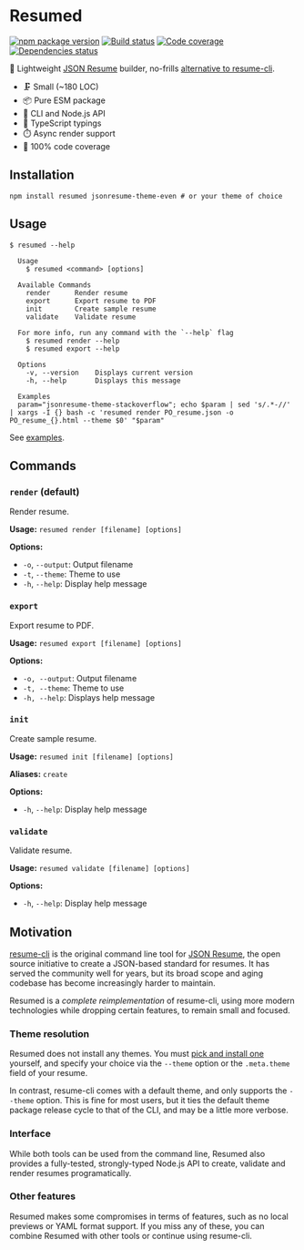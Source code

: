 # Resumed

[![npm package version](https://img.shields.io/npm/v/resumed)](https://www.npmjs.com/package/resumed)
[![Build status](https://img.shields.io/github/actions/workflow/status/rbardini/resumed/main.yml)](https://github.com/rbardini/resumed/actions)
[![Code coverage](https://img.shields.io/codecov/c/github/rbardini/resumed.svg)](https://codecov.io/gh/rbardini/resumed)
[![Dependencies status](https://img.shields.io/librariesio/release/npm/resumed)](https://libraries.io/npm/resumed)

👔 Lightweight [JSON Resume](https://jsonresume.org/) builder, no-frills [alternative to resume-cli](#motivation).

- 🗜️ Small (~180 LOC)
- 📦 Pure ESM package
- 🧩 CLI and Node.js API
- 🤖 TypeScript typings
- ⏱️ Async render support
- 🧪 100% code coverage

## Installation

```shell
npm install resumed jsonresume-theme-even # or your theme of choice
```

## Usage

```console
$ resumed --help

  Usage
    $ resumed <command> [options]

  Available Commands
    render      Render resume
    export      Export resume to PDF
    init        Create sample resume
    validate    Validate resume

  For more info, run any command with the `--help` flag
    $ resumed render --help
    $ resumed export --help

  Options
    -v, --version    Displays current version
    -h, --help       Displays this message

  Examples
  param="jsonresume-theme-stackoverflow"; echo $param | sed 's/.*-//' | xargs -I {} bash -c 'resumed render PO_resume.json -o PO_resume_{}.html --theme $0' "$param"
```

See [examples](examples).

## Commands

### `render` (default)

Render resume.

**Usage:** `resumed render [filename] [options]`

**Options:**

- `-o`, `--output`: Output filename
- `-t`, `--theme`: Theme to use
- `-h`, `--help`: Display help message

### `export`

Export resume to PDF.

**Usage:** `resumed export [filename] [options]`

**Options:**

- `-o, --output`: Output filename
- `-t, --theme`: Theme to use
- `-h, --help`: Displays help message

### `init`

Create sample resume.

**Usage:** `resumed init [filename] [options]`

**Aliases:** `create`

**Options:**

- `-h`, `--help`: Display help message

### `validate`

Validate resume.

**Usage:** `resumed validate [filename] [options]`

**Options:**

- `-h`, `--help`: Display help message

## Motivation

[resume-cli](https://github.com/jsonresume/resume-cli) is the original command line tool for [JSON Resume](https://jsonresume.org/), the open source initiative to create a JSON-based standard for resumes. It has served the community well for years, but its broad scope and aging codebase has become increasingly harder to maintain.

Resumed is a _complete reimplementation_ of resume-cli, using more modern technologies while dropping certain features, to remain small and focused.

### Theme resolution

Resumed does not install any themes. You must [pick and install one](https://www.npmjs.com/search?q=jsonresume-theme) yourself, and specify your choice via the `--theme` option or the `.meta.theme` field of your resume.

In contrast, resume-cli comes with a default theme, and only supports the `--theme` option. This is fine for most users, but it ties the default theme package release cycle to that of the CLI, and may be a little more verbose.

### Interface

While both tools can be used from the command line, Resumed also provides a fully-tested, strongly-typed Node.js API to create, validate and render resumes programatically.

### Other features

Resumed makes some compromises in terms of features, such as no local previews or YAML format support. If you miss any of these, you can combine Resumed with other tools or continue using resume-cli.
